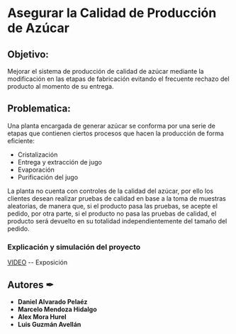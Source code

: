 # Asegurar la Calidad de Producción de Azúcar
## Objetivo:
Mejorar el sistema de producción de calidad de azúcar mediante la modificación en las etapas de fabricación evitando el frecuente rechazo del producto al momento de su entrega. 
## Problematica:
Una planta encargada de generar azúcar se conforma por una serie de etapas que contienen ciertos procesos que hacen la producción de forma eficiente: 
*	Cristalización
*	Entrega y extracción de jugo
*	Evaporación
*	Purificación del jugo 

La planta no cuenta con controles de la calidad del azúcar, por ello los clientes desean realizar pruebas de calidad en base a la toma de muestras aleatorias, de manera que, si el producto pasa las pruebas, se acepte el pedido, por otra parte, si el producto no pasa las pruebas de calidad, el producto será devuelto en su totalidad independientemente del tamaño del pedido.

### Explicación y simulación del proyecto

[VIDEO](https://www.youtube.com/watch?v=AorRajwlaNI) -- Exposición

## Autores ✒

* **Daniel Alvarado Pelaéz** 
* **Marcelo Mendoza Hidalgo** 
* **Alex Mora Hurel** 
* **Luis Guzmán Avellán** 


